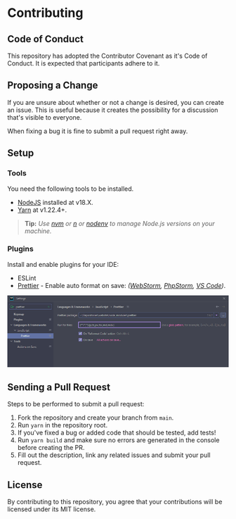 # Contributing

## Code of Conduct

This repository has adopted the Contributor Covenant as it's Code of Conduct. It is expected that
participants adhere to it.

## Proposing a Change

If you are unsure about whether or not a change is desired, you can create an issue. This is useful
because it creates the possibility for a discussion that's visible to everyone.

When fixing a bug it is fine to submit a pull request right away.

## Setup

### Tools

You need the following tools to be installed.

- [NodeJS](https://nodejs.org/) installed at v18.X.
- [Yarn](https://yarnpkg.com/) at v1.22.4+.

> **Tip:** _Use [nvm](https://github.com/nvm-sh/nvm) or [n](https://github.com/tj/n) or
> [nodenv](https://github.com/nodenv/nodenv) to manage Node.js versions on your machine._

### Plugins

Install and enable plugins for your IDE:

- ESLint
- [Prettier](https://prettier.io/) - Enable auto format on save:
  _([WebStorm](https://www.jetbrains.com/help/idea/prettier.html#ws_prettier_configure),
  [PhpStorm](https://www.jetbrains.com/help/idea/prettier.html#ws_prettier_configure),
  [VS Code](https://marketplace.visualstudio.com/items?itemName=esbenp.prettier-vscode#format-on-save))_.

<img width="977" src="media/prettier-in-webstorm.png" alt="Prettier configuration" />

## Sending a Pull Request

Steps to be performed to submit a pull request:

1. Fork the repository and create your branch from `main`.
2. Run `yarn` in the repository root.
3. If you've fixed a bug or added code that should be tested, add tests!
4. Run `yarn build` and make sure no errors are generated in the console before creating the PR.
5. Fill out the description, link any related issues and submit your pull request.

## License

By contributing to this repository, you agree that your contributions will be licensed under its MIT
license.
